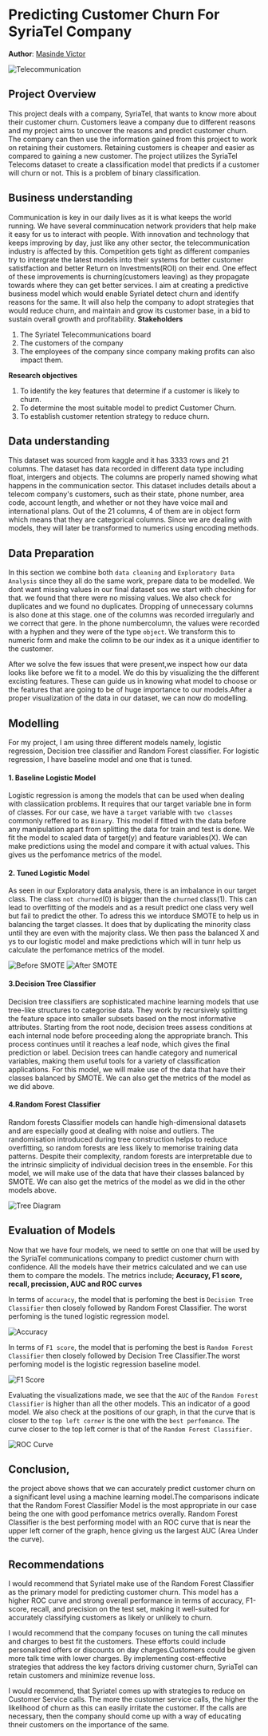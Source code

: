 # Predicting Customer Churn For SyriaTel Company

**Author**: [Masinde Victor](https://github.com/Masinde10)

![Telecommunication](Images/pict--telecommunication.png)

## Project Overview
This project deals with a company, SyriaTel, that wants to know more about their customer churn. Customers leave a company due to different reasons and my project aims to uncover the reasons and predict customer churn. The company can then use the information gained from this project to work on retaining their customers. Retaining customers is cheaper and easier as compared to gaining a new customer. The project utilizes the SyriaTel Telecoms dataset to create a classification model that predicts if a customer will churn or not. This is a problem of binary classification. 

## Business understanding 
Communication is key in our daily lives as it is what keeps the world running. We have several comminucation network providers that help make it easy for us to interact with people. With innovation and technology that keeps improving by day, just like any other sector, the telecommunication industry is affected by this. Competition gets tight as different companies try to intergrate the latest models into their systems for better customer satistfaction and better Return on Investments(ROI) on their end. One effect of these improvements is churning(customers leaving) as they propagate towards where they can get better services. I aim at creating a predictive business model which would enable Syriatel detect churn and identify reasons for the same. It will also help the company to  adopt strategies that would reduce churn, and maintain and grow its customer base, in a bid to sustain overall growth and profitability.
**Stakeholders**
1. The Syriatel Telecommunications board
2. The customers of the company 
3. The employees of the company since company making profits can also impact them.

**Research objectives**
1. To identify the key features that determine if a customer is likely to churn.
2. To determine the most suitable model to predict Customer Churn. 
3. To establish customer retention strategy to reduce churn.

## Data understanding
This dataset was sourced from kaggle and it has 3333 rows and 21 columns. The dataset has data recorded in different data type including float, intergers and objects. The columns are properly named showing what happens in the communication sector. This dataset includes details about a telecom company's customers, such as their state, phone number, area code, account length, and whether or not they have voice mail and international plans. Out of the 21 columns, 4 of them are in object form which means that they are categorical columns. Since we are dealing with models, they will later be transformed to numerics using encoding methods.

## Data Preparation
In this section we combine both `data cleaning` and `Exploratory Data Analysis` since they all do the same work, prepare data to be modelled. We dont want missing values in our final dataset sos we start with checking for that. we found that there were no missing values. We also check for duplicates and we found no duplicates. Dropping of unnecessary columns is also done at this stage. one of the columns was recorded irregularly and we correct that gere. In the phone numbercolumn, the values were recorded with a hyphen and they were of the type `object`. We transform this to numeric form and make the colimn to be our index as it a unique identifier to the customer. 

After we solve the few issues that were present,we inspect how our data looks like before we fit to a model. We do this by visualizing the the different excisting features. These can guide us in knowing what model to choose or the features that are going to be of huge importance to our models.After a proper visualization of the data in our dataset, we can now do modelling. 

## Modelling
For my project, I am using three different models namely, logistic regression, Decision tree classifier and Random Forest classifier. For logistic regression, I have baseline model and one that is tuned.

#### 1. Baseline Logistic Model
Logistic regression is among the models that can be used when dealing with classiication problems. It requires that our target variable bne in form of classes. For our case, we have a `target` variable with `two classes` commonly reffered to as `Binary`. This model if fitted with the data before any manipulation apart from splitting the data for train and test is done. We fit the model to scaled data of target(y) and feature variables(X). We can make predictions using the model and compare it with actual values. This gives us the perfomance metrics of the model.

#### 2. Tuned Logistic Model
As seen in our Exploratory data analysis, there is an imbalance in our target class. The class `not churned`(0) is bigger than the `churned` class(1). This can lead to overfitting of the models and as a result predict one class very well but fail to predict the other. To adress this we intorduce SMOTE to help us in balancing the target classes. It does that by duplicating the minority class until they are even with the majority class. We then pass the balanced X and ys to our logistic model and make predictions which will in tunr help us calculate the perfomance metrics of the model.

![Before SMOTE](Images/Before_SMOTE.png)
![After SMOTE](Images/After_SMOTE.png)

#### 3.Decision Tree Classifier
Decision tree classifiers are sophisticated machine learning models that use tree-like structures to categorise data. They work by recursively splitting the feature space into smaller subsets based on the most informative attributes. Starting from the root node, decision trees assess conditions at each internal node before proceeding along the appropriate branch. This process continues until it reaches a leaf node, which gives the final prediction or label. Decision trees can handle category and numerical variables, making them useful tools for a variety of classification applications. For this model, we will make use of the data that have their classes balanced by SMOTE. We can also get the metrics of the model as we did above.

#### 4.Random Forest Classifier
Random forests Classifier models can handle high-dimensional datasets and are especially good at dealing with noise and outliers. The randomisation introduced during tree construction helps to reduce overfitting, so random forests are less likely to memorise training data patterns. Despite their complexity, random forests are interpretable due to the intrinsic simplicity of individual decision trees in the ensemble. For this model, we will make use of the data that have their classes balanced by SMOTE. We can also get the metrics of the model as we did in the other models above.

![Tree Diagram](Images/first_tree.png)

## Evaluation of Models
Now that we have four models, we need to settle on one that will be used by the SyriaTel communications company to predict customer churn with confidence. All the models have their metrics calculated and we can use them to compare the models. The metrics include; **Accuracy, F1 score, recall, precission, AUC and ROC curves**

In terms of `accuracy`, the model that is perfoming the best is `Decision Tree Classifier` then closely followed by Random Forest Classifier. The worst perfoming is the tuned logistic regression model.

![Accuracy](Images/Accuracy.png)

In terms of `F1 score`, the model that is perfoming the best is `Random Forest Classifier` then closely followed by Decision Tree Classifier.The worst perfoming model is the logistic regression baseline model.

![F1 Score](Images/F1_scores.png)

Evaluating the visualizations made, we see that the `AUC` of the `Random Forest Classifier` is higher than all the other models. This an indicator of a good model. We also check at the positions of our graph, in that the curve that is closer to the `top left corner` is the one with the `best perfomance`. The curve closer to the top left corner is that of the `Random Forest Classifier.`

![ROC Curve](Images/Roc_curves.png)

## Conclusion, 
the project above shows that we can accurately predict customer churn on a significant level using a machine learning model.The comparisons indicate that the Random Forest Classifier Model is the most appropriate in our case being the one with good perfomance metrics overally. Random Forest Classifier is the best performing model with an ROC curve that is near the upper left corner of the graph, hence giving us the largest AUC (Area Under the curve).

## Recommendations
 
I would recommend that Syriatel make use of the Random Forest Classifier as the primary model for predicting customer churn. This model has a higher ROC curve and strong overall performance in terms of accuracy, F1-score, recall, and precision on the test set, making it well-suited for accurately classifying customers as likely or unlikely to churn.

I would recommend that the company focuses on tuning the call minutes and charges to best fit the customers. These efforts could include personalized offers or discounts on day charges.Customers could be given more talk time with lower charges. By implementing cost-effective strategies that address the key factors driving customer churn, SyriaTel can retain customers and minimize revenue loss.

I would recommend, that Syriatel comes up with strategies to reduce on Customer Service calls. The more the customer service calls, the higher the likelihood of churn as this can easily irritate the customer. If the calls are necessary, then the company should come up with a way of educating thneir customers on the importance of the same.


